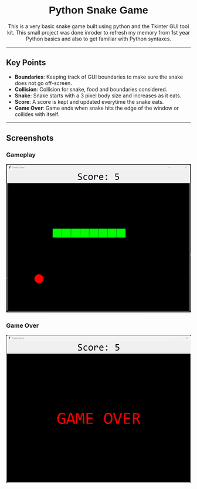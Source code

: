 <h1 align="center" style="font-family: 'Orbitron', sans-serif;">Python Snake Game</h1>

<p align="center">
  This is a very basic snake game built using python and the Tkinter GUI tool kit. This small project was done inroder to refresh my memory from 1st year Python basics and also to get familiar with Python syntaxes. 
</p>

---

## Key Points

- **Boundaries**: Keeping track of GUI boundaries to make sure the snake does not go off-screen.
- **Collision**: Collision for snake, food and boundaries considered.
- **Snake**: Snake starts with a 3 pixel body size and increases as it eats.
- **Score**: A score is kept and updated everytime the snake eats.
- **Game Over**: Game ends when snake hits the edge of the window or collides with itself.

---
## Screenshots

### Gameplay
![game_play](gamePlay.png)

### Game Over
![game_over](gameOver.png)
